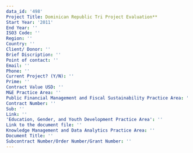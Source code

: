 ```yaml
---
data_id: '498'
Project Title: Dominican Republic Tri Project Evaluation**
Start Year: '2011'
End Year: ''
ISO3 Code: ''
Region: ''
Country: ''
Client/ Donor: ''
Brief Discription: ''
Point of contact: ''
Email: ''
Phone: ''
Current Project? (Y/N): ''
Prime: ''
Contract Value USD: ''
M&E Practice Area: ''
Public Financial Management and Fiscal Sustainability Practice Area: ''
Contract Number: ''
Sub: ''
Link: ''
'Education, Gender, and Youth Development Practice Area': ''
Link to the document file: ''
Knowledge Management and Data Analytics Practice Area: ''
Document Title: ''
Subcontract Number/Order Number/Grant Number: ''
---
```

